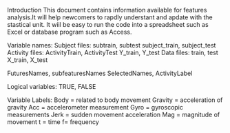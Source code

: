 Introduction
This document contains information available for features analysis.It will help newcomers to rapdly understant 
and apdate with the stastical unit. It wiil be easy to run the code into a spreadsheet such as Excel or database
program such as Access.

Variable names:
Subject files: subtrain, subtest
               subject_train, subject_test
Activity files: ActivityTrain, ActivityTest
                Y_train, Y_test
Data files:    train, test
               X_train, X_test
 
FuturesNames, subfeaturesNames
SelectedNames, ActivityLabel
  
  
Logical variables: TRUE, FALSE
  
  
Variable Labels:
Body = related to body movement
Gravity = acceleration of gravity
Acc = accelerometer measurement
Gyro = gyroscopic measurements
Jerk = sudden movement acceleration
Mag = magnitude of movement
t = time
f= frequency


